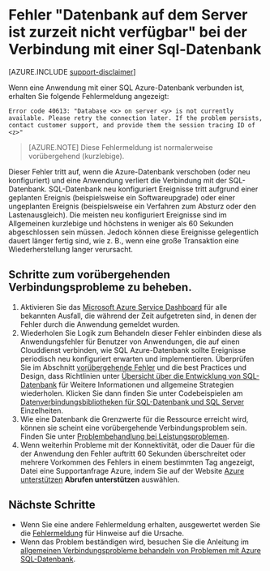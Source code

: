 <properties
    pageTitle="Datenbank auf dem Server ist zurzeit nicht verfügbar, Herstellen einer Verbindung SQL-Datenbank mit | Microsoft Azure"
    description="Behandeln von Problemen mit der Datenbank auf Server ist nicht derzeit verfügbar zurück, wenn eine Anwendung mit SQL-Datenbank verbunden ist."
    services="sql-database"
    documentationCenter=""
    authors="dalechen"
    manager="felixwu"
    editor=""
    keywords="Datenbank auf dem Server ist zurzeit nicht verfügbar, die mit Sql-Datenbank herstellen"/>

<tags
    ms.service="sql-database"
    ms.workload="data-management"
    ms.tgt_pltfrm="na"
    ms.devlang="na"
    ms.topic="article"
    ms.date="09/21/2016"
    ms.author="daleche"/>

# <a name="error-database-on-server-is-not-currently-available-when-connecting-to-sql-database"></a>Fehler "Datenbank auf dem Server ist zurzeit nicht verfügbar" bei der Verbindung mit einer Sql-Datenbank
[AZURE.INCLUDE [support-disclaimer](../../includes/support-disclaimer.md)]

Wenn eine Anwendung mit einer SQL Azure-Datenbank verbunden ist, erhalten Sie folgende Fehlermeldung angezeigt:

```
Error code 40613: "Database <x> on server <y> is not currently available. Please retry the connection later. If the problem persists, contact customer support, and provide them the session tracing ID of <z>"
```

> [AZURE.NOTE] Diese Fehlermeldung ist normalerweise vorübergehend (kurzlebige).

Dieser Fehler tritt auf, wenn die Azure-Datenbank verschoben (oder neu konfiguriert) und eine Anwendung verliert die Verbindung mit der SQL-Datenbank. SQL-Datenbank neu konfiguriert Ereignisse tritt aufgrund einer geplanten Ereignis (beispielsweise ein Softwareupgrade) oder einer ungeplanten Ereignis (beispielsweise ein Verfahren zum Absturz oder den Lastenausgleich). Die meisten neu konfiguriert Ereignisse sind im Allgemeinen kurzlebige und höchstens in weniger als 60 Sekunden abgeschlossen sein müssen. Jedoch können diese Ereignisse gelegentlich dauert länger fertig sind, wie z. B., wenn eine große Transaktion eine Wiederherstellung langer verursacht.

## <a name="steps-to-resolve-transient-connectivity-issues"></a>Schritte zum vorübergehenden Verbindungsprobleme zu beheben.
1.  Aktivieren Sie das [Microsoft Azure Service Dashboard](https://azure.microsoft.com/status) für alle bekannten Ausfall, die während der Zeit aufgetreten sind, in denen der Fehler durch die Anwendung gemeldet wurden.
2. Wiederholen Sie Logik zum Behandeln dieser Fehler einbinden diese als Anwendungsfehler für Benutzer von Anwendungen, die auf einen Clouddienst verbinden, wie SQL Azure-Datenbank sollte Ereignisse periodisch neu konfiguriert erwarten und implementieren. Überprüfen Sie im Abschnitt [vorübergehende Fehler](sql-database-connectivity-issues.md) und die best Practices und Design, dass Richtlinien unter [Übersicht über die Entwicklung von SQL-Datenbank](sql-database-develop-overview.md) für Weitere Informationen und allgemeine Strategien wiederholen. Klicken Sie dann finden Sie unter Codebeispielen am [Datenverbindungsbibliotheken für SQL-Datenbank und SQL Server](sql-database-libraries.md) Einzelheiten.
3.  Wie eine Datenbank die Grenzwerte für die Ressource erreicht wird, können sie scheint eine vorübergehende Verbindungsproblem sein. Finden Sie unter [Problembehandlung bei Leistungsproblemen](sql-database-troubleshoot-performance.md).
4.  Wenn weiterhin Probleme mit der Konnektivität, oder die Dauer für die der Anwendung den Fehler auftritt 60 Sekunden überschreitet oder mehrere Vorkommen des Fehlers in einem bestimmten Tag angezeigt, Datei eine Supportanfrage Azure, indem Sie auf der Website [Azure unterstützen](https://azure.microsoft.com/support/options) **Abrufen unterstützen** auswählen.

## <a name="next-steps"></a>Nächste Schritte
- Wenn Sie eine andere Fehlermeldung erhalten, ausgewertet werden Sie die [Fehlermeldung](sql-database-develop-error-messages.md) für Hinweise auf die Ursache.
- Wenn das Problem beständigen wird, besuchen Sie die Anleitung im [allgemeinen Verbindungsprobleme behandeln von Problemen mit Azure SQL-Datenbank](sql-database-troubleshoot-common-connection-issues.md).
